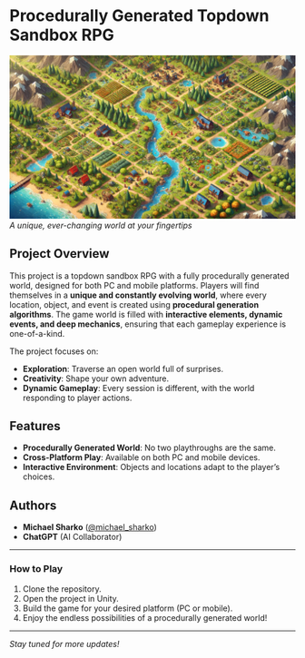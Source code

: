 # Procedurally Generated Topdown Sandbox RPG

![Game Screenshot Placeholder](./README.webp)  
*A unique, ever-changing world at your fingertips*

## Project Overview

This project is a topdown sandbox RPG with a fully procedurally generated world, designed for both PC and mobile platforms. Players will find themselves in a **unique and constantly evolving world**, where every location, object, and event is created using **procedural generation algorithms**. The game world is filled with **interactive elements, dynamic events, and deep mechanics**, ensuring that each gameplay experience is one-of-a-kind.

The project focuses on:
- **Exploration**: Traverse an open world full of surprises.
- **Creativity**: Shape your own adventure.
- **Dynamic Gameplay**: Every session is different, with the world responding to player actions.

## Features

- **Procedurally Generated World**: No two playthroughs are the same.
- **Cross-Platform Play**: Available on both PC and mobile devices.
- **Interactive Environment**: Objects and locations adapt to the player’s choices.

## Authors

- **Michael Sharko** ([@michael_sharko](https://t.me/michael_sharko))
- **ChatGPT** (AI Collaborator)

---

### How to Play

1. Clone the repository.
2. Open the project in Unity.
3. Build the game for your desired platform (PC or mobile).
4. Enjoy the endless possibilities of a procedurally generated world!

---

*Stay tuned for more updates!*